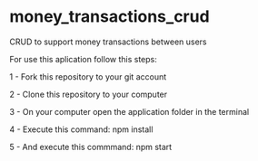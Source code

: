 # money_transactions_crud
CRUD to support money transactions between users

For use this aplication follow this steps:

1 - Fork this repository to your git account

2 - Clone this repository to your computer

3 - On your computer open the application folder in the terminal

4 - Execute this command: npm install

5 - And execute this commmand: npm start
